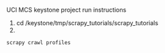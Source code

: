 UCI MCS keystone project
run instructions
1. cd /keystone/tmp/scrapy_tutorials/scrapy_tutorials
2. 
```
scrapy crawl profiles
```